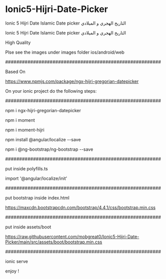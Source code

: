 # Ionic5-Hijri-Date-Picker
Ionic 5 Hijri Date Islamic Date picker التاريخ الهجري و الميلادي 

Ionic 5 Hijri Date Islamic Date picker التاريخ الهجري و الميلادي 

High Quality 

Plse see the images under images folder
ios/android/web

########################################################

Based On

https://www.npmjs.com/package/ngx-hijri-gregorian-datepicker



On your ionic project do the following steps:

########################################################

npm i ngx-hijri-gregorian-datepicker

npm i moment

npm i moment-hijri

npm install @angular/localize --save

npm i @ng-bootstrap/ng-bootstrap --save

########################################################

put inside polyfills.ts

import '@angular/localize/init'

########################################################

put bootstrap inside index.html

https://maxcdn.bootstrapcdn.com/bootstrap/4.4.1/css/bootstrap.min.css

<link rel="stylesheet" href="assets/boot/bootstrap.min.css">
  
<!-- <link rel="stylesheet" href="https://maxcdn.bootstrapcdn.com/bootstrap/4.4.1/css/bootstrap.min.css"> -->
  
########################################################  

put inside assets/boot

https://raw.githubusercontent.com/mobgreat0/Ionic5-Hijri-Date-Picker/main/src/assets/boot/bootstrap.min.css

########################################################


ionic serve

enjoy !
